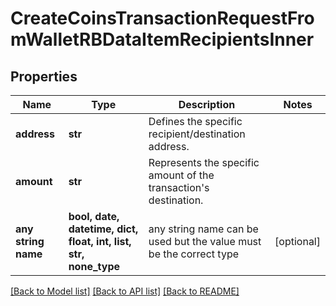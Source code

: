 # CreateCoinsTransactionRequestFromWalletRBDataItemRecipientsInner


## Properties
Name | Type | Description | Notes
------------ | ------------- | ------------- | -------------
**address** | **str** | Defines the specific recipient/destination address. | 
**amount** | **str** | Represents the specific amount of the transaction&#39;s destination. | 
**any string name** | **bool, date, datetime, dict, float, int, list, str, none_type** | any string name can be used but the value must be the correct type | [optional]

[[Back to Model list]](../README.md#documentation-for-models) [[Back to API list]](../README.md#documentation-for-api-endpoints) [[Back to README]](../README.md)


